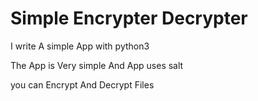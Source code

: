 # Simple Encrypter Decrypter

I write A simple App with python3

The App is Very simple And App uses salt

you can Encrypt And Decrypt Files
